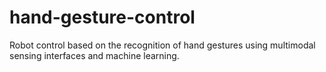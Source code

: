 # hand-gesture-control
Robot control based on the recognition of hand gestures using multimodal sensing interfaces and machine learning.
